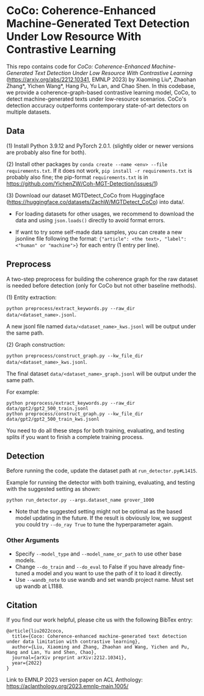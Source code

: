 # CoCo: Coherence-Enhanced Machine-Generated Text Detection Under Low Resource With Contrastive Learning

This repo contains code for *CoCo: Coherence-Enhanced Machine-Generated Text Detection Under Low Resource With Contrastive Learning* (https://arxiv.org/abs/2212.10341, EMNLP 2023) by Xiaoming Liu*, Zhaohan Zhang*, Yichen Wang*, Hang Pu, Yu Lan, and Chao Shen. In this codebase, we provide a coherence-graph-based contrastive learning model, CoCo, to detect machine-generated texts under low-resource scenarios. CoCo's detection accuracy outperforms contemporary state-of-art detectors on multiple datasets.

## Data

(1) Install Python 3.9.12 and PyTorch 2.0.1. (slightly older or newer versions are probably also fine for both).

(2) Install other packages by `conda create --name <env> --file requirements.txt`. If it does not work, `pip install -r requirements.txt` is probably also fine; the pip-format `requirements.txt` is in https://github.com/YichenZW/Coh-MGT-Detection/issues/1)

(3) Download our dataset MGTDetect_CoCo from Huggingface (https://huggingface.co/datasets/ZachW/MGTDetect_CoCo) into data/.

* For loading datasets for other usages, we recommend to download the data and using `json.loads()` directly to avoid format errors.

* If want to try some self-made data samples, you can create a new jsonline file following the format: `{"article": <the text>, "label": <"human" or "machine">}` for each entry (1 entry per line).

## Preprocess

A two-step preprocess for building the coherence graph for the raw dataset is needed before detection (only for CoCo but not other baseline methods).

(1) Entity extraction: 

`python preprocess/extract_keywords.py --raw_dir data/<dataset_name>.jsonl`. 

A new jsonl file named `data/<dataset_name>_kws.jsonl` will be output under the same path.

(2) Graph construction: 

`python preprocess/construct_graph.py --kw_file_dir data/<dataset_name>_kws.jsonl`. 

The final dataset `data/<dataset_name>_graph.jsonl` will be output under the same path.

For example:

```
python preprocess/extract_keywords.py --raw_dir data/gpt2/gpt2_500_train.jsonl
python preprocess/construct_graph.py --kw_file_dir data/gpt2/gpt2_500_train_kws.jsonl
```
You need to do all these steps for both training, evaluating, and testing splits if you want to finish a complete training process.

## Detection

Before running the code, update the dataset path at `run_detector.py#L1415`.

Example for running the detector with both training, evaluating, and testing with the suggested setting as shown:

`python run_detector.py --args.dataset_name grover_1000` 

* Note that the suggested setting might not be optimal as the based model updating in the future. If the result is obviously low, we suggest you could try `--do_ray True` to tune the hyperparameter again.

### Other Arguments

* Specify `--model_type` and `--model_name_or_path` to use other base models.
* Change `--do_train` and `--do_eval` to False if you have already fine-tuned a model and you want to use the path of it to load it directly.
* Use `--wandb_note` to use wandb and set wandb project name. Must set up wandb at L1188.

## Citation

If you find our work helpful, please cite us with the following BibTex entry:

```
@article{liu2022coco,
  title={Coco: Coherence-enhanced machine-generated text detection under data limitation with contrastive learning},
  author={Liu, Xiaoming and Zhang, Zhaohan and Wang, Yichen and Pu, Hang and Lan, Yu and Shen, Chao},
  journal={arXiv preprint arXiv:2212.10341},
  year={2022}
}
```

Link to EMNLP 2023 version paper on ACL Anthology: https://aclanthology.org/2023.emnlp-main.1005/ 
